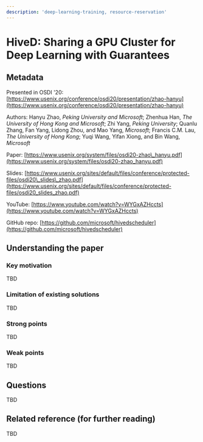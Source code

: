 ```yaml
---
description: 'deep-learning-training, resource-reservation'
---
```


# HiveD: Sharing a GPU Cluster for Deep Learning with Guarantees

## Metadata

Presented in OSDI '20: [https://www.usenix.org/conference/osdi20/presentation/zhao-hanyu](https://www.usenix.org/conference/osdi20/presentation/zhao-hanyu)

Authors: Hanyu Zhao, _Peking University and Microsoft_; Zhenhua Han, _The University of Hong Kong and Microsoft_; Zhi Yang, _Peking University_; Quanlu Zhang, Fan Yang, Lidong Zhou, and Mao Yang, _Microsoft_; Francis C.M. Lau, _The University of Hong Kong_; Yuqi Wang, Yifan Xiong, and Bin Wang, _Microsoft_

Paper: [https://www.usenix.org/system/files/osdi20-zhao\_hanyu.pdf](https://www.usenix.org/system/files/osdi20-zhao_hanyu.pdf)

Slides: [https://www.usenix.org/sites/default/files/conference/protected-files/osdi20\_slides\_zhao.pdf](https://www.usenix.org/sites/default/files/conference/protected-files/osdi20_slides_zhao.pdf)

YouTube: [https://www.youtube.com/watch?v=WYGxAZHccts](https://www.youtube.com/watch?v=WYGxAZHccts)

GitHub repo: [https://github.com/microsoft/hivedscheduler](https://github.com/microsoft/hivedscheduler)

## Understanding the paper

### Key motivation

TBD

### Limitation of existing solutions

TBD

### Strong points

TBD

### Weak points

TBD

## Questions

TBD

## Related reference \(for further reading\)

TBD

